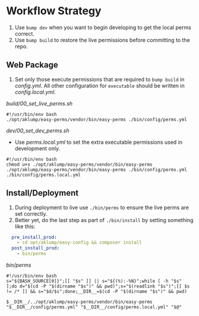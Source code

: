<!--
id: workflow
tags: ''
-->

# Workflow Strategy

1. Use `bump dev` when you want to begin developing to get the local perms correct.
2. Use `bump build` to restore the live permissions before committing to the repo.

## Web Package

1. Set only those execute permissions that are required to `bump build` in _config.yml_. All other configuration for `executable` should be written in _config.local.yml_.

_build/00\_set\_live\_perms.sh_

```shell
#!/usr/bin/env bash
./opt/aklump/easy-perms/vendor/bin/easy-perms ./bin/config/perms.yml
```

_dev/00\_set\_dev\_perms.sh_

* Use _perms.local.yml_ to set the extra executable permissions used in development only.

```shell
#!/usr/bin/env bash
chmod u+x ./opt/aklump/easy-perms/vendor/bin/easy-perms
./opt/aklump/easy-perms/vendor/bin/easy-perms ./bin/config/perms.yml ./bin/config/perms.local.yml

```

## Install/Deployment

1. During deployment to live use `./bin/perms` to ensure the live perms are set correctly.
4. Better yet, do the last step as part of `./bin/install` by setting something like this:

```yaml
  pre_install_prod:
    - cd opt/aklump/easy-config && composer install
  post_install_prod:
    - bin/perms
```

_bin/perms_

```shell
#!/usr/bin/env bash
s="${BASH_SOURCE[0]}";[[ "$s" ]] || s="${(%):-%N}";while [ -h "$s" ];do d="$(cd -P "$(dirname "$s")" && pwd)";s="$(readlink "$s")";[[ $s != /* ]] && s="$d/$s";done;__DIR__=$(cd -P "$(dirname "$s")" && pwd)

$__DIR__/../opt/aklump/easy-perms/vendor/bin/easy-perms "$__DIR__/config/perms.yml" "$__DIR__/config/perms.local.yml" "$@"

```
